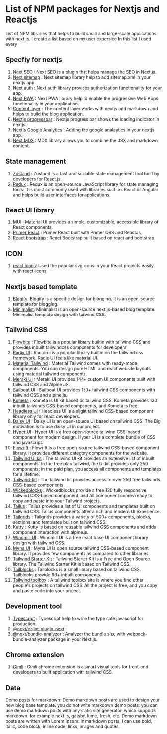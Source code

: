 # List of NPM packages for Nextjs and Reactjs

List of NPM libraries that helps to build small and large-scale applications with next.js. I create a list based on my user expersice In this list I used every 

##  Specfiy for nextjs

1.  [Next SEO](https://www.npmjs.com/package/next-seo) : Next SEO is a plugin that helps manage the SEO in Next.js.
2.  [Next sitemap](https://www.npmjs.com/package/next-sitemap) : Next sitemap library help to add sitemap.xml in your nextjs app.
3.  [Next auth](https://www.npmjs.com/package/next-auth) : Next auth library provides authorization functionality for your app.
4.  [Next PWA](https://www.npmjs.com/package/next-pwa) : Next PWA library help to enable the progressive Web Apps functionality in your application.
5.  [Content layer](https://www.npmjs.com/package/contentlayer) : The content layer works with nextjs and markdown and helps to build the blog application.
6.  [Nextjs progressbar](https://www.npmjs.com/package/nextjs-progressbar) : Nextjs progress bar shows the loading indicator in nextjs.
7.  [Nextjs Google Analytics](https://www.npmjs.com/package/nextjs-google-analytics) : Adding the google analaytics in your nextjs app.
8.  [Next MDX](https://www.npmjs.com/package/@next/mdx) : MDX library allows you to combine the JSX and markdown content.


## State management

1.  [Zustand](https://github.com/pmndrs/zustand) :  Zustand is a fast and scalable state management tool built by developers for React.js.
2.  [Redux](https://redux.js.org/) : Redux is an open-source JavaScript library for state managing tools. It is most commonly used with libraries such as React or Angular and helps build user interfaces for applications.


## React UI library

1.  [MUI](https://mui.com/) : Material UI provides a simple, customizable, accessible library of React components. 
2.  [Primer React](https://primer.style/react/) : Primer React built with Primer CSS and ReactJs. 
3.  [React bootstrap](https://react-bootstrap.github.io/) : React Bootstrap built based on react and bootstrap.


## ICON

1. [react icons](https://react-icons.github.io/react-icons/): Used the popular svg icons in your React projects easily with react-icons.

## Nextjs based template
1. [Blogify](https://github.com/frontendweb3/blogify): Blogify is a specific design for blogging. It is an open-source template for blogging. 
2. [Minimalist](https://github.com/frontendweb3/minimalist): Minimalist is an open-source next.js-based blog template. Minimalist template design with tailwind CSS.

## Tailwind CSS

1.  [Flowbite](https://flowbite.com/) : Flowbite is a popular library builtin with tailwind CSS and provides inbuilt tailwindcss components for developers.
2.  [Radix UI](https://www.radix-ui.com/) :  Radix-ui is a popular library builtin on the tailwind css framework. Radix UI feels like material UI.
3.  [Material Tailwind](https://www.material-tailwind.com/) : Material Tailwind comes with ready-made components. You can design pure HTML and react website layouts using material tailwind components.
4.  [Meraki UI](https://merakiui.com/) : Meraki UI provides 144+ custom UI components built with tailwind CSS and Alpine JS. 
5.  [Sailboat UI](https://sailboatui.com/) : Sailboat UI provides 150+ tailwind CSS components with tailwind CSS and alpine.js.
6.  [Kometa](https://kitwind.io/products/kometa/) : Kometa is UI kit based on tailwind CSS. Kometa provides 130 inbuilt tailwinds CSS-based components, and Kometa is free.
7.  [Headless UI](https://headlessui.com/) : Headless UI is a slight tailwind CSS-based component library only for react developers. 
8.  [Daisy UI](https://daisyui.com/) : Daisy UI is an open-source UI based on tailwind CSS. The Big motivation is to use daisy UI in our project. 
9.  [Hyper UI](https://www.hyperui.dev/) : Hyper UI is a free open-source tailwind CSS-based component for modern design. Hyper UI is a complete bundle of CSS and javascript.
10. [Flowrift](https://flowrift.com/c/banner) : Flowrift is a free open-source tailwind CSS-based component library. It provides different category components for the website.
11. [Tailwind UI kit](https://tailwinduikit.com/) : The tailwind UI kit provides an extensive list of inbuilt components. In the free plan tailwind, the UI kit provides only 250 components; in the paid plan, you access all components and templates for a lifetime.
12. [Tailwind-kit](https://www.tailwind-kit.com/) : The tailwind kit provides access to over 250 free tailwinds CSS-based components.
13. [Wickedblocks](https://wickedblocks.dev/) : Wickedblocks provide a free 120 fully responsive tailwind CSS-based component, and All component comes ready to copy and paste into your Tailwind projects. 
14. [Tailus](https://tailus.io/) : Tailus provides a list of UI components and templates built on tailwind CSS. Tailus components offer a rich and modern UI experience. 
15. [Tailgrids](https://tailgrids.com/) : Tailgrids provides a variety of 500+ components, blocks, sections, and templates built on tailwind CSS. 
16. [Kutty](https://kutty.netlify.app/) : Kutty is based on reusable tailwind CSS components and adds component interaction with alpine.js. 
17. [Windmill UI](https://windmillui.com/) : Windmill UI is a free react base UI component library design with tailwind CSS.
18. [Myna UI](https://mynaui.com/) : Myna UI is open source tailwind CSS-based component library. It provides few components as compared to other libraries.
19. [Tailwind Starter Kit](https://www.creative-tim.com/learning-lab/tailwind-starter-kit/presentation) : Tailwind Starter Kit is a Free and Open Source library. The Tailwind Starter Kit is based on Tailwind CSS.
20. [Tailblocks](https://tailblocks.cc/) : Tailblocks is a small library based on tailwind CSS. Tailblocks provide 60+ inbuilt components. 
21. [Tailwind toolbox](https://www.tailwindtoolbox.com/) : A tailwind toolbox site is where you find other people's projects on tailwind CSS. All the project is free, and you copy and paste code into your project.

## Development tool
1. [Typescript](https://www.typescriptlang.org/) : Typescript help to write the type safe javascript for production.  
2. [@next/eslint-plugin-next](https://www.npmjs.com/package/@next/eslint-plugin-next) : 
3. [@next/bundle-analyzer](https://www.npmjs.com/package/@next/bundle-analyzer) : Analyzer the bundle size with webpack-bundle-analyzer package in your Next.js.


## Chrome extension
1. [Gimli](https://gimli.app/) : Gimli chrome extension is a smart visual tools for front-end developers to built application with tailwind CSS.

## Data

[Demo posts for markdown](https://github.com/frontendweb3/Demo-markdown-posts): Demo markdown posts are used to design your new blog base template. you do not write markdown demo posts. you can use demo markdown posts with any static site generator, which supports markdown. for example next.js, gatsby, lume, fresh, etc. Demo markdown posts are written with Lorem Ipsum. In markdown posts, I can use bold, italic, code block, inline code, links, images and quotes.

